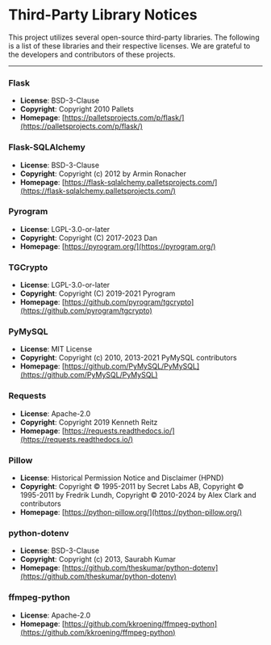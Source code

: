 # Third-Party Library Notices

This project utilizes several open-source third-party libraries. The following is a list of these libraries and their respective licenses. We are grateful to the developers and contributors of these projects.

---

### Flask
- **License**: BSD-3-Clause
- **Copyright**: Copyright 2010 Pallets
- **Homepage**: [https://palletsprojects.com/p/flask/](https://palletsprojects.com/p/flask/)

### Flask-SQLAlchemy
- **License**: BSD-3-Clause
- **Copyright**: Copyright (c) 2012 by Armin Ronacher
- **Homepage**: [https://flask-sqlalchemy.palletsprojects.com/](https://flask-sqlalchemy.palletsprojects.com/)

### Pyrogram
- **License**: LGPL-3.0-or-later
- **Copyright**: Copyright (C) 2017-2023 Dan
- **Homepage**: [https://pyrogram.org/](https://pyrogram.org/)

### TGCrypto
- **License**: LGPL-3.0-or-later
- **Copyright**: Copyright (C) 2019-2021 Pyrogram
- **Homepage**: [https://github.com/pyrogram/tgcrypto](https://github.com/pyrogram/tgcrypto)

### PyMySQL
- **License**: MIT License
- **Copyright**: Copyright (c) 2010, 2013-2021 PyMySQL contributors
- **Homepage**: [https://github.com/PyMySQL/PyMySQL](https://github.com/PyMySQL/PyMySQL)

### Requests
- **License**: Apache-2.0
- **Copyright**: Copyright 2019 Kenneth Reitz
- **Homepage**: [https://requests.readthedocs.io/](https://requests.readthedocs.io/)

### Pillow
- **License**: Historical Permission Notice and Disclaimer (HPND)
- **Copyright**: Copyright © 1995-2011 by Secret Labs AB, Copyright © 1995-2011 by Fredrik Lundh, Copyright © 2010-2024 by Alex Clark and contributors
- **Homepage**: [https://python-pillow.org/](https://python-pillow.org/)

### python-dotenv
- **License**: BSD-3-Clause
- **Copyright**: Copyright (c) 2013, Saurabh Kumar
- **Homepage**: [https://github.com/theskumar/python-dotenv](https://github.com/theskumar/python-dotenv)

### ffmpeg-python
- **License**: Apache-2.0
- **Homepage**: [https://github.com/kkroening/ffmpeg-python](https://github.com/kkroening/ffmpeg-python)
